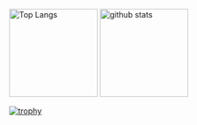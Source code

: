 <p align="left">
  <img alt="Top Langs" height="160px" src="https://github-readme-stats.vercel.app/api?username=kyoppy-1229&show_icons=true&count_private=true" />
  <img alt="github stats" height="160px" src="https://github-readme-stats.vercel.app/api/top-langs/?username=kyoppy-1229&count_private=true&show_icons=true&layout=compact&count_private=true" />
</p>

[![trophy](https://github-profile-trophy.vercel.app/?username=kyoppy-1229&margin-w=20)](https://github.com/ryo-ma/github-profile-trophy)
